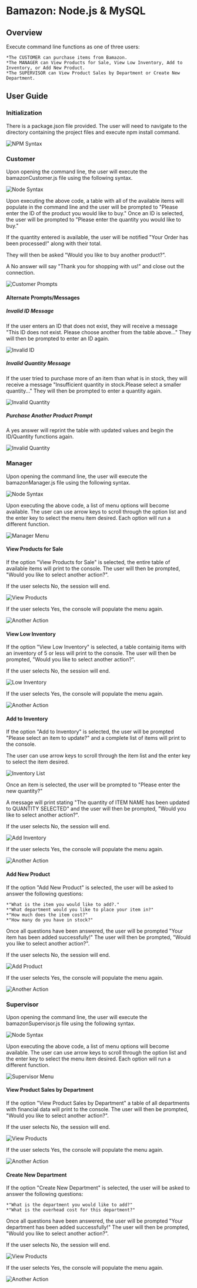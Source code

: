 # Bamazon: Node.js & MySQL

## Overview

Execute command line functions as one of three users:

	*The CUSTOMER can purchase items from Bamazon.
	*The MANAGER can View Products for Sale, View Low Inventory, Add to Inventory, or Add New Product.
	*The SUPERVISOR can View Product Sales by Department or Create New Department.

## User Guide

### Initialization

There is a package.json file provided. The user will need to navigate to the directory containing the project files and execute npm install command.  

![NPM Syntax](/images/npm.PNG)

### Customer

Upon opening the command line, the user will execute the bamazonCustomer.js file using the following syntax.

![Node Syntax](/images/nodeBamazonCustomer.PNG)

Upon executing the above code, a table with all of the available items will populate in the command line and the user will be prompted to "Please enter the ID of the product you would like to buy." Once an ID is selected, the user will be prompted to "Please enter the quantity you would like to buy."

If the quantity entered is available, the user will be notified "Your Order has been processed!" along with their total. 

They will then be asked "Would you like to buy another product?".

A No answer will say "Thank you for shopping with us!" and close out the connection. 

![Customer Prompts](/images/fullCustPrompt.PNG)

#### Alternate Prompts/Messages

##### Invalid ID Message
If the user enters an ID that does not exist, they will receive a message "This ID does not exist. Please choose another from the table above..." They will then be prompted to enter an ID again.

![Invalid ID](/images/invalidID.PNG)

##### Invalid Quantity Message

If the user tried to purchase more of an item than what is in stock, they will receive a message "Insufficient quantity in stock.Please select a smaller quantity..." They will then be prompted to enter a quantity again.

![Invalid Quantity](/images/invalidQuantity.PNG)

##### Purchase Another Product Prompt

A yes answer will reprint the table with updated values and begin the ID/Quantity functions again.

![Invalid Quantity](/images/yesCust.PNG)

### Manager

Upon opening the command line, the user will execute the bamazonManager.js file using the following syntax.

![Node Syntax](/images/managerSyntax.PNG)

Upon executing the above code, a list of menu options will become available. The user can use arrow keys to scroll through the option list and the enter key to select the menu item desired. Each option will run a different function.

![Manager Menu](/images/managerMenu.PNG)

#### View Products for Sale

If the option "View Products for Sale" is selected, the entire table of available items will print to the console. The user will then be prompted, "Would you like to select another action?". 

If the user selects No, the session will end.

![View Products](/images/viewProducts.PNG)

If the user selects Yes, the console will populate the menu again. 

![Another Action](/images/yes.PNG)

#### View Low Inventory

If the option "View Low Inventory" is selected, a table containig items with an inventory of 5 or less will print to the console. The user will then be prompted, "Would you like to select another action?". 

If the user selects No, the session will end.

![Low Inventory](/images.lowInventory.PNG)

If the user selects Yes, the console will populate the menu again. 

![Another Action](/images/yes.PNG)

#### Add to Inventory

If the option "Add to Inventory" is selected, the user will be prompted "Please select an item to update?" and a complete list of items will print to the console.

The user can use arrow keys to scroll through the item list and the enter key to select the item desired.

![Inventory List](/images/inventoryList.PNG)

Once an item is selected, the user will be prompted to "Please enter the new quantity?"

A message will print stating "The quantity of ITEM NAME has been updated to QUANTITY SELECTED" and the user will then be prompted, "Would you like to select another action?".

If the user selects No, the session will end.

![Add Inventory](/images/addInventory.PNG)

If the user selects Yes, the console will populate the menu again. 

![Another Action](/images/yes.PNG)

#### Add New Product

If the option "Add New Product" is selected, the user will be asked to answer the following questions:

	*"What is the item you would like to add?."
	*"What department would you like to place your item in?"
	*"How much does the item cost?"
	*"How many do you have in stock?"

Once all questions have been answered, the user will be prompted "Your item has been added successfully!" The user will then be prompted, "Would you like to select another action?".

If the user selects No, the session will end.

![Add Product](/images/addItem.PNG)

If the user selects Yes, the console will populate the menu again. 

![Another Action](/images/yes.PNG)

### Supervisor

Upon opening the command line, the user will execute the bamazonSupervisor.js file using the following syntax.

![Node Syntax](/images/supervisor.PNG)

Upon executing the above code, a list of menu options will become available. The user can use arrow keys to scroll through the option list and the enter key to select the menu item desired. Each option will run a different function.

![Supervisor Menu](/images/supervisorMenu.PNG)

#### View Product Sales by Department 

If the option "View Product Sales by Department" a table of all departments with financial data will print to the console. The user will then be prompted, "Would you like to select another action?". 

If the user selects No, the session will end.

![View Products](/images/viewDepartments.PNG)

If the user selects Yes, the console will populate the menu again. 

![Another Action](/images/smenu.PNG)

#### Create New Department

If the option "Create New Department" is selected, the user will be asked to answer the following questions:

	*"What is the department you would like to add?"
	*"What is the overhead cost for this department?"


Once all questions have been answered, the user will be prompted "Your department has been added successfully!" The user will then be prompted, "Would you like to select another action?".

If the user selects No, the session will end.

![View Products](/images/addDepartment.PNG)

If the user selects Yes, the console will populate the menu again. 

![Another Action](/images/smenu.PNG)